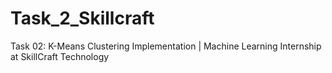# Task_2_Skillcraft
Task 02: K-Means Clustering Implementation | Machine Learning Internship at SkillCraft Technology
